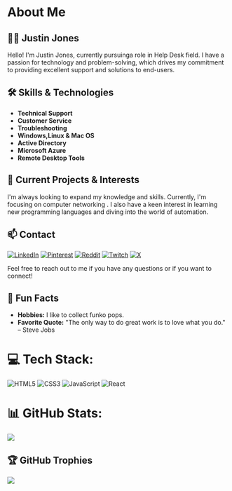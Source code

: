 # About Me

## 👨‍💻 Justin Jones

Hello! I'm Justin Jones, currently pursuinga role in Help Desk field. I have a passion for technology and problem-solving, which drives my commitment to providing excellent support and solutions to end-users.

## 🛠️ Skills & Technologies

- **Technical Support**
- **Customer Service**
- **Troubleshooting**
- **Windows,Linux & Mac OS**
- **Active Directory**
- **Microsoft Azure**
- **Remote Desktop Tools**

## 🌱 Current Projects & Interests

I'm always looking to expand my knowledge and skills. Currently, I'm focusing on computer networking . I also have a keen interest in learning new programming languages and diving into the world of automation.

## 📫 Contact
[![LinkedIn](https://img.shields.io/badge/LinkedIn-%230077B5.svg?logo=linkedin&logoColor=white)](https://linkedin.com/in/https://www.linkedin.com/in/itzemanuelj/) 
[![Pinterest](https://img.shields.io/badge/Pinterest-%23E60023.svg?logo=Pinterest&logoColor=white)](https://pinterest.com/itzemanuelj) 
[![Reddit](https://img.shields.io/badge/Reddit-%23FF4500.svg?logo=Reddit&logoColor=white)](https://reddit.com/user/itzemanuelj) 
[![Twitch](https://img.shields.io/badge/Twitch-%239146FF.svg?logo=Twitch&logoColor=white)](https://twitch.tv/itzemanuelj) 
[![X](https://img.shields.io/badge/X-black.svg?logo=X&logoColor=white)](https://x.com/https://x.com/itzemanuelj) 


Feel free to reach out to me if you have any questions or if you want to connect!

## 🌟 Fun Facts

- **Hobbies:** I like to collect funko pops.
- **Favorite Quote:** "The only way to do great work is to love what you do." – Steve Jobs

# 💻 Tech Stack:
![HTML5](https://img.shields.io/badge/html5-%23E34F26.svg?style=for-the-badge&logo=html5&logoColor=white) ![CSS3](https://img.shields.io/badge/css3-%231572B6.svg?style=for-the-badge&logo=css3&logoColor=white)
![JavaScript](https://img.shields.io/badge/javascript-%23323330.svg?style=for-the-badge&logo=javascript&logoColor=%23F7DF1E) 
![React](https://img.shields.io/badge/react-%2320232a.svg?style=for-the-badge&logo=react&logoColor=%2361DAFB)

# 📊 GitHub Stats:
![](https://github-readme-stats.vercel.app/api/top-langs/?username=Itzemanuelj&theme=dark&hide_border=true&include_all_commits=true&count_private=true&layout=compact)

## 🏆 GitHub Trophies
![](https://github-profile-trophy.vercel.app/?username=Itzemanuelj&theme=monokai&no-frame=true&no-bg=true&margin-w=4)

<!-- Proudly created with GPRM ( https://gprm.itsvg.in ) -->
